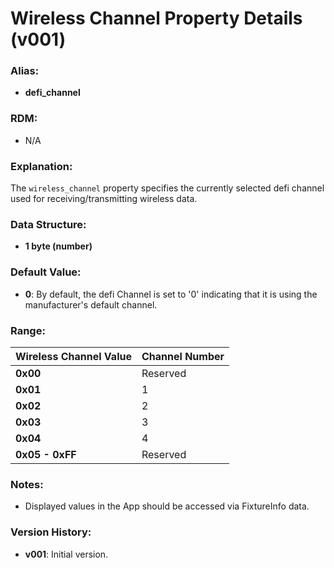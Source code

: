 # Wireless Channel Property Details (v001)

### **Alias:**
- **defi_channel**

### **RDM:**
- N/A

### **Explanation:**
The `wireless_channel` property specifies the currently selected defi channel used for receiving/transmitting wireless data.

### **Data Structure:**
- **1 byte (number)**

### **Default Value:**
- **0**: By default, the defi Channel is set to '0' indicating that it is using the manufacturer's default channel.

### **Range:**

| Wireless Channel Value | Channel Number | 
|------------------------|----------------|
| **0x00**               | Reserved       | 
| **0x01**               | 1              | 
| **0x02**               | 2              | 
| **0x03**               | 3              | 
| **0x04**               | 4              | 
| **0x05 - 0xFF**        | Reserved       |




### **Notes:**
- Displayed values in the App should be accessed via FixtureInfo data.



### **Version History:**
- **v001**: Initial version.
